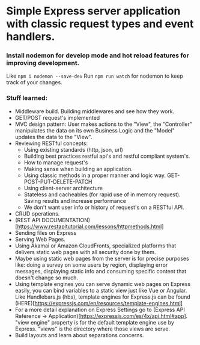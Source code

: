 # Simple Express server application with classic request types and event handlers. 

### Install nodemon for develop mode and hot reload features for improving development. 
Like `npm i nodemon --save-dev`
Run `npm run watch` for nodemon to keep track of your changes.

### Stuff learned: 

 - Middleware build. Building middlewares and see how they work.
 - GET/POST request's implemented
 - MVC design pattern: User makes actions to the "View", the "Controller" manipulates the data on its own Business Logic and the "Model" updates the data to the "View".
 - Reviewing RESTful concepts: 
    - Using existing standards (http, json, url)
    - Building best practices restful api's and restful compliant system's.
    - How to manage request's
    - Making sense when building an application.
    - Using classic methods in a proper manner and logic way. GET-POST-PUT-DELETE-PATCH
    - Using client-server architecture
    - Stateless and cacheables (for rapid use of in memory request). Saving results and increase performance
    - We don't want user info or history of request's on a RESTful API. 
 - CRUD operations.
 - (REST API DOCUMENTATION)[https://www.restapitutorial.com/lessons/httpmethods.html]
 - Sending files on Express
 - Serving Web Pages.
 - Using Akamai or Amazon CloudFronts, specialized platforms that delivers static web pages with all security done by them.
 - Maybe using static web pages from the server is for precise purposes like: doing a survey on some users by region, displaying error messages, displaying static info and consuming specific content that doesn't change so much.
 - Using template engines you can serve dynamic web pages on Express easily, you can bind variables to a static view just like Vue or Angular. Like Handlebars.js (hbs),
 template engines for Express.js can be found (HERE)[https://expressjs.com/en/resources/template-engines.html]
- For a more detail explanation on Express Settings go to (Express API Reference -> Application)[https://expressjs.com/es/4x/api.html#app]. "view engine" property is for the default template engine use by Express. "views" is the directory where those views are serve.
- Build layouts and learn about separations concerns. 
